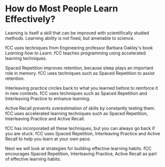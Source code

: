 # How do Most People Learn Effectively?

Learning is itself a skill that can be improved with scientifically studied methods.
Learning ability is not fixed, but amenable to science.

fCC uses techniques from Engineering professor Barbara Oakley's book _Learning how to Learn_.
fCC teaches programming using accelerated learning techniques.

Spaced Repetition improves retention, because sleep plays an important role in memory.
fCC uses techniques such as Spaced Repetition to assist retention.

Interleaving practice circles back to what you learned before to reinforce it in new contexts.
fCC uses techniques such as Spaced Repetition and Interleaving Practice to enhance learning.

Active Recall prevents overestimation of skills by constantly testing them.
fCC uses accelerated learning techniques such as Spaced Repetition, Interleaving Practice and Active Recall.

fCC has incorporated all these techniques, but you can always go back if you are stuck.
fCC uses Spaced Repetition, Interleaving Practice and Active Recall to help you learn at your own pace.

Next we will look at strategies for building effective learning habits.
fCC encourages Spaced Repetition, Interleaving Practice, Active Recall as part of effective learning habits.